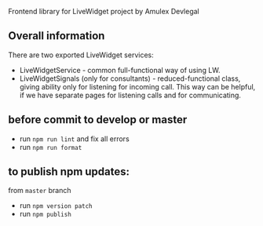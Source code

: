 Frontend library for LiveWidget project by Amulex Devlegal

## Overall information
There are two exported LiveWidget services: 
* LiveWidgetService - common full-functional way of using LW. 
* LiveWidgetSignals (only for consultants) - reduced-functional class, giving ability only for listening for incoming call. This way can be helpful, if we have separate pages for listening calls and for communicating. 

## before commit to develop or master
* run `npm run lint` and fix all errors
* run `npm run format`

## to publish npm updates:
from `master` branch
* run `npm version patch`
* run `npm publish`
